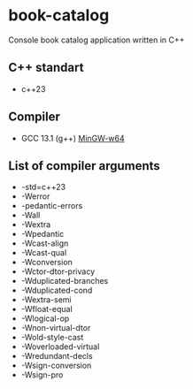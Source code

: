 # book-catalog

Console book catalog application written in C++

## C++ standart

- c++23

## Compiler

- GCC 13.1 (g++) [MinGW-w64](https://code.visualstudio.com/docs/cpp/config-mingw)

## List of compiler arguments

- -std=c++23
- -Werror
- -pedantic-errors
- -Wall
- -Wextra
- -Wpedantic
- -Wcast-align
- -Wcast-qual
- -Wconversion
- -Wctor-dtor-privacy
- -Wduplicated-branches
- -Wduplicated-cond
- -Wextra-semi
- -Wfloat-equal
- -Wlogical-op
- -Wnon-virtual-dtor
- -Wold-style-cast
- -Woverloaded-virtual
- -Wredundant-decls
- -Wsign-conversion
- -Wsign-pro